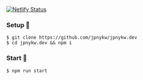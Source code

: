 [![Netlify Status](https://api.netlify.com/api/v1/badges/03bb2d49-455e-49b1-a9b7-26550cf34df8/deploy-status)](https://app.netlify.com/sites/jpnykw/deploys)

### Setup :dash:

```
$ git clone https://github.com/jpnykw/jpnykw.dev
$ cd jpnykw.dev && npm i
```

### Start :wrench:

```
$ npm run start
```

